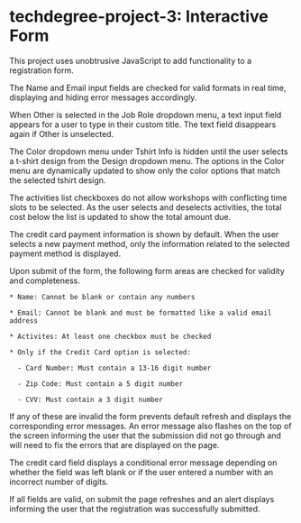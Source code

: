 # techdegree-project-3: Interactive Form

This project uses unobtrusive JavaScript to add functionality to a registration form. 

The Name and Email input fields are checked for valid formats in real time, displaying and hiding error messages accordingly. 

When Other is selected in the Job Role dropdown menu, a text input field appears for a user to type in their custom title. 
The text field disappears again if Other is unselected. 

The Color dropdown menu under Tshirt Info is hidden until the user selects a t-shirt design from the Design dropdown menu. 
The options in the Color menu are dynamically updated to show only the color options that match the selected tshirt design.

The activities list checkboxes do not allow workshops with conflicting time slots to be selected. 
As the user selects and deselects activities, the total cost below the list is updated to show the total amount due.

The credit card payment information is shown by default. When the user selects a new payment method, only the information related to the selected payment method is displayed.

Upon submit of the form, the following form areas are checked for validity and completeness. 

    * Name: Cannot be blank or contain any numbers

    * Email: Cannot be blank and must be formatted like a valid email address

    * Activites: At least one checkbox must be checked

    * Only if the Credit Card option is selected:

      - Card Number: Must contain a 13-16 digit number

      - Zip Code: Must contain a 5 digit number

      - CVV: Must contain a 3 digit number

If any of these are invalid the form prevents default refresh and displays the corresponding error messages. 
An error message also flashes on the top of the screen informing the user that the submission did not go through and will need to fix the errors that are displayed on the page.

The credit card field displays a conditional error message depending on whether the field was left blank or if the user entered a number with an incorrect number of digits.

If all fields are valid, on submit the page refreshes and an alert displays informing the user that the registration was successfully submitted.